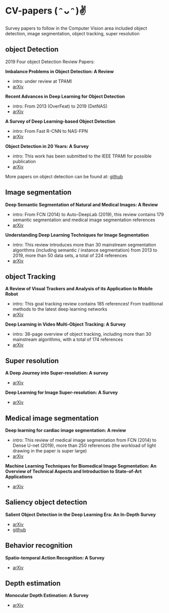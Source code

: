 # CV-papers ( ᵔ ᴗ ᵔ )✌
Survey papers to follow in the Computer Vision area included  object detection, image segmentation, object tracking, super resolution



## object Detection

2019 Four object Detection Review Papers:

**Imbalance Problems in Object Detection: A Review**

- intro: under review at TPAMI
- [arXiv](https://arxiv.org/abs/1909.00169)

**Recent Advances in Deep Learning for Object Detection**

- intro: From 2013 (OverFeat) to 2019 (DetNAS)
- [arXiv](https://arxiv.org/abs/1908.03673)

**A Survey of Deep Learning-based Object Detection**

- intro: From Fast R-CNN to NAS-FPN
- [arXiv](https://arxiv.org/abs/1907.09408)

**Object Detection in 20 Years: A Survey**

- intro: This work has been submitted to the IEEE TPAMI for possible publication
- [arXiv](https://arxiv.org/abs/1905.05055)

More papers on object detection can be found at: [github](https://github.com/amusi/awesome-object-detection)

## Image segmentation

**Deep Semantic Segmentation of Natural and Medical Images: A Review**

- intro: From FCN (2014) to Auto-DeepLab (2019), this review contains 179 semantic segmentation and medical image segmentation references
- [arXiv](https://arxiv.org/abs/1910.07655)

**Understanding Deep Learning Techniques for Image Segmentation**

- intro: This review introduces more than 30 mainstream segmentation algorithms (including semantic / instance segmentation) from 2013 to 2019, more than 50 data sets, a total of 224 references
- [arXiv](https://arxiv.org/abs/1907.06119)

## object Tracking

**A Review of Visual Trackers and Analysis of its Application to Mobile Robot**

- intro: This goal tracking review contains 185 references! From traditional methods to the latest deep learning networks
- [arXiv](https://arxiv.org/abs/1910.09761)

**Deep Learning in Video Multi-Object Tracking: A Survey**

- intro: 38-page overview of object tracking, including more than 30 mainstream algorithms, with a total of 174 references
- [arXiv](https://arxiv.org/abs/1907.12740)

## Super resolution

**A Deep Journey into Super-resolution: A survey**

- [arXiv](https://arxiv.org/abs/1904.07523)

**Deep Learning for Image Super-resolution: A Survey**

- [arXiv](https://arxiv.org/abs/1902.06068)

## Medical image segmentation

**Deep learning for cardiac image segmentation: A review**

- intro: This review of medical image segmentation from FCN (2014) to Dense U-net (2019), more than 250 references (the workload of light drawing in the paper is super large)
- [arXiv](https://arxiv.org/pdf/1911.03723.pdf)

**Machine Learning Techniques for Biomedical Image Segmentation: An Overview of Technical Aspects and Introduction to State-of-Art Applications**

- [arXiv](https://arxiv.org/abs/1911.02521)

## Saliency object detection

**Salient Object Detection in the Deep Learning Era: An In-Depth Survey**

- [arXiv](https://arxiv.org/abs/1904.09146)
- [github](https://github.com/wenguanwang/SODsurvey)

## Behavior recognition

**Spatio-temporal Action Recognition: A Survey**

- [arXiv](https://arxiv.org/abs/1901.09403)

## Depth estimation

**Monocular Depth Estimation: A Survey**

- [arXiv](https://arxiv.org/abs/1901.09402)

